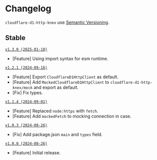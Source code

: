 # Changelog

`cloudflare-d1-http-knex` use [Semantic Versioning](https://semver.org/).

## Stable

[`v1.3.0 (2025-01-10)`](https://github.com/zfben/cloudflare-d1-http-knex/compare/v1.2.1...v1.3.0)

- [Feature] Using import syntax for esm runtime.

[`v1.2.1 (2024-09-16)`](https://github.com/zfben/cloudflare-d1-http-knex/compare/v1.1.4...v1.2.1)

- [Feature] Export `CloudflareD1HttpClient` as default.
- [Feature] Add `MockedCloudflareD1HttpClient` to `cloudflare-d1-http-knex/mock` and export as default.
- [Fix] Fix types.

[`v1.1.4 (2024-09-01)`](https://github.com/zfben/cloudflare-d1-http-knex/compare/v1.0.3...v1.1.4)

- [Feature] Replaced `node:https` with `fetch`.
- [Feature] Add `mockedFetch` to mocking connection in case.

[`v1.0.3 (2024-08-26)`](https://github.com/zfben/cloudflare-d1-http-knex/compare/v1.0.0...v1.0.3)

- [Fix] Add package.json `main` and `types` field.

[`v1.0.0 (2024-08-26)`](https://github.com/zfben/cloudflare-d1-http-knex/compare/v0.0.0...v1.0.0)

- [Feature] Initial release.
